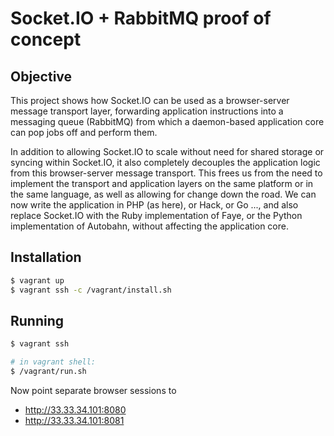 # Socket.IO + RabbitMQ proof of concept

## Objective

This project shows how Socket.IO can be used as a browser-server message
transport layer, forwarding application instructions into a messaging
queue (RabbitMQ) from which a daemon-based application core can pop jobs
off and perform them.

In addition to allowing Socket.IO to scale without need for shared storage
or syncing within Socket.IO, it also completely decouples the application
logic from this browser-server message transport. This frees us from the
need to implement the transport and application layers on the same platform
or in the same language, as well as allowing for change down the road. We
can now write the application in PHP (as here), or Hack, or Go ..., and also
replace Socket.IO with the Ruby implementation of Faye, or the Python
implementation of Autobahn, without affecting the application core.

## Installation

```bash
$ vagrant up
$ vagrant ssh -c /vagrant/install.sh
```

## Running

```bash
$ vagrant ssh

# in vagrant shell:
$ /vagrant/run.sh
```

Now point separate browser sessions to

* http://33.33.34.101:8080
* http://33.33.34.101:8081
